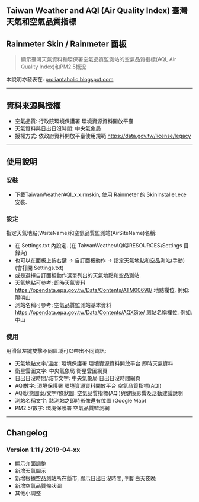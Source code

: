 ## Taiwan Weather and AQI (Air Quality Index) 臺灣天氣和空氣品質指標
## Rainmeter Skin / Rainmeter 面板
> 顯示臺灣天氣資料和環保署空氣品質監測站的空氣品質指標(AQI, Air Quality Index)和PM2.5概況

本說明亦發表在: [proliantaholic.blogspot.com](https://proliantaholic.blogspot.com/2019/04/TaiwanWeatherAQI.html)

----
## 資料來源與授權
* 空氣品質: 行政院環境保護署 環境資源資料開放平臺
* 天氣資料與日出日沒時間: 中央氣象局
* 授權方式: 依政府資料開放平臺使用規範 https://data.gov.tw/license/legacy

----
## 使用說明

### 安裝
* 下載TaiwanWeatherAQI_x.x.rmskin, 使用 Rainmeter 的 SkinInstaller.exe 安裝.

### 設定
指定天氣地點(WsiteName)和空氣品質監測站(AirSiteName)名稱:
* 在 Settings.txt 內設定. (在 TaiwanWeatherAQI\@RESOURCES\Settings 目錄內)
* 也可以在面板上按右鍵 -> 自訂面板動作 -> 指定天氣地點和空品測站(手動) (會打開 Settings.txt)
* 或是選擇自訂面板動作選單列出的天氣地點和空品測站.
* 天氣地點可參考: 即時天氣資料 https://opendata.epa.gov.tw/Data/Contents/ATM00698/ 地點欄位. 例如: 陽明山
* 測站名稱可參考: 空氣品質監測站基本資料 https://opendata.epa.gov.tw/Data/Contents/AQXSite/ 測站名稱欄位. 例如:中山

### 使用
用滑鼠左鍵雙擊不同區域可以帶出不同資訊:
* 天氣地點文字/溫度: 環境保護署 環境資源資料開放平台 即時天氣資料
* 衛星雲圖文字: 中央氣象局 衛星雲圖網頁
* 日出日沒時間/城市文字: 中央氣象局 日出日沒時間網頁
* AQI數字: 環境保護署 環境資源資料開放平台 空氣品質指標(AQI)
* AQI狀態圖案/文字/條狀圖: 空氣品質指標(AQI)與健康影響及活動建議說明
* 測站名稱文字: 該測站之即時影像還有位置 (Google Map)
* PM2.5/數字: 環境保護署 空氣品質監測網

----
## Changelog
### Version 1.11 / 2019-04-xx
* 顯示介面調整
* 新增天氣圖示
* 新增根據空品測站所在縣市, 顯示日出日沒時間, 判斷白天夜晚
* 新增空氣品質條狀圖
* 其他小調整